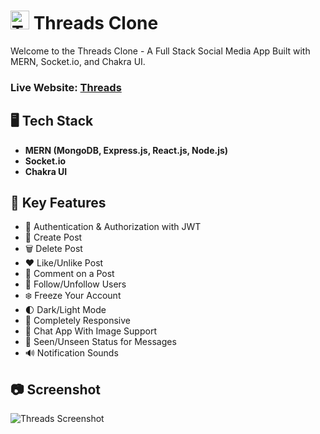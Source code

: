 # <img src="https://i.imgur.com/borNFxL.png" alt="Threads Logo" width="30"/> Threads Clone

Welcome to the Threads Clone - A Full Stack Social Media App Built with MERN, Socket.io, and Chakra UI.  
### Live Website: [Threads](https://threads-clone-wsmh.onrender.com)

## 🖥️ Tech Stack
- **MERN (MongoDB, Express.js, React.js, Node.js)**
- **Socket.io**
- **Chakra UI**

## 🚀 Key Features
- 🎃 Authentication & Authorization with JWT
- 📝 Create Post
- 🗑️ Delete Post
- ❤️ Like/Unlike Post
- 💬 Comment on a Post
- 👥 Follow/Unfollow Users
- ❄️ Freeze Your Account
- 🌓 Dark/Light Mode
- 📱 Completely Responsive
- 💬 Chat App With Image Support
- 👀 Seen/Unseen Status for Messages
- 🔊 Notification Sounds

## 📷 Screenshot
![Threads Screenshot](https://i.imgur.com/HH6I6dS.jpg)

